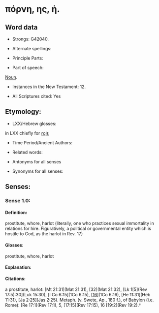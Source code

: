 # πόρνη, ης, ἡ.

<!-- Status: S2=NeedsReview -->
<!-- Lexica used for edits: BDAG, FFM, LN, A-S -->

## Word data

* Strongs: G42040.

* Alternate spellings:



* Principle Parts: 


* Part of speech: 

[Noun](http://ugg.readthedocs.io/en/latest/noun.html).

* Instances in the New Testament: 12.

* All Scriptures cited: Yes

## Etymology: 


* LXX/Hebrew glosses: 

in LXX chiefly for [זוֹנָה](//en-uhl/H2181);

* Time Period/Ancient Authors: 


* Related words: 

* Antonyms for all senses

* Synonyms for all senses: 


## Senses: 


### Sense  1.0: 

#### Definition: 

prostitute, whore, harlot (literally, one who practices sexual immortality in relations for hire.  Figuratively, a political or governmental entity which is hostile to God, as the harlot in Rev. 17)

#### Glosses: 

prostitute, whore, harlot

#### Explanation: 


#### Citations: 

a prostitute, harlot: [Mt 21:31](Mat 21:31), [32](Mat 21:32), [Lk 1[5](Rev 17:5):30](Luk 15:30), [I Co 6:15](1Co 6:15), [[16](REv.17.16)](1Co 6:16), [He 11:31](Heb 11:31), [Ja 2:25](Jas 2:25). Metaph. (v. Swete, Ap., 180 f.), of Babylon (i.e. Rome): [Re 17:1](Rev 17:1), 5, [17:15](Rev 17:15), 16 [19:2](Rev 19:2).†